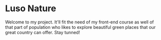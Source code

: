 # Luso Nature

Welcome to my project. It'll fit the need of my front-end course as well of that part of population who likes to explore beautiful green places that our great country can offer.
Stay tunned!